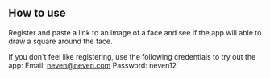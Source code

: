 ## How to use
Register and paste a link to an image of a face and see if the app will able to draw a square around the face.

If you don't feel like registering, use the following credentials to try out the app:
Email: neven@neven.com
Password: neven12
